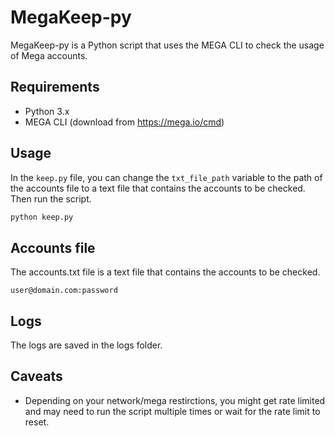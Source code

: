 # MegaKeep-py

MegaKeep-py is a Python script that uses the MEGA CLI to check the usage of Mega accounts.

## Requirements

- Python 3.x
- MEGA CLI (download from https://mega.io/cmd)

## Usage

In the `keep.py` file, you can change the `txt_file_path` variable to the path of the accounts file to a text file that contains the accounts to be checked. Then run the script.

```bash
python keep.py
```

## Accounts file

The accounts.txt file is a text file that contains the accounts to be checked.

```
user@domain.com:password
```

## Logs

The logs are saved in the logs folder.

## Caveats

- Depending on your network/mega restirctions, you might get rate limited and may need to run the script multiple times or wait for the rate limit to reset.
